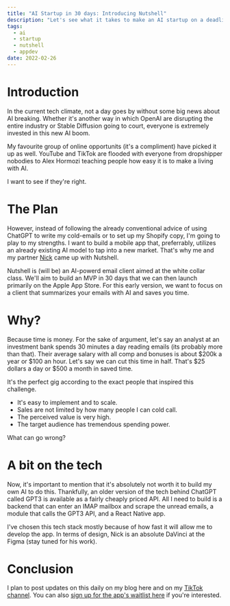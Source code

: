 ```yaml
---
title: "AI Startup in 30 days: Introducing Nutshell"
description: "Let's see what it takes to make an AI startup on a deadline."
tags:
  - ai
  - startup
  - nutshell
  - appdev
date: 2022-02-26
---
```


# Introduction
In the current tech climate, not a day goes by without some big news about AI breaking.
Whether it's another way in which OpenAI are disrupting the entire industry or Stable Diffusion going to court,
everyone is extremely invested in this new AI boom.

My favourite group of online opportunits (it's a compliment) have picked it up as well.
YouTube and TikTok are flooded with everyone from dropshipper nobodies to Alex Hormozi
teaching people how easy it is to make a living with AI.

I want to see if they're right.

# The Plan
However, instead of following the already conventional advice of using ChatGPT to
write my cold-emails or to set up my Shopify copy, I'm going to play to my strengths.
I want to build a mobile app that, preferrably, utilizes an already existing AI model
to tap into a new market. That's why me and my partner [Nick](https://www.linkedin.com/in/mitev-nikolay/)
came up with Nutshell.

Nutshell is (will be) an AI-powerd email client aimed at the white collar class.
We'll aim to build an MVP in 30 days that we can then launch primarily on the Apple App Store.
For this early version, we want to focus on a client that summarizes your emails with AI and saves you time.

# Why?
Because time is money. For the sake of argument, let's say an analyst at an investment bank
spends 30 minutes a day reading emails (its probably more than that).
Their average salary with all comp and bonuses is about $200k a year or $100 an hour.
Let's say we can cut this time in half. That's $25 dollars a day or $500 a month in saved time.

It's the perfect gig according to the exact people that inspired this challenge.
- It's easy to implement and to scale.
- Sales are not limited by how many people I can cold call.
- The perceived value is very high.
- The target audience has tremendous spending power.

What can go wrong?

# A bit on the tech
Now, it's important to mention that it's absolutely not worth it to build my own AI to do this.
Thankfully, an older version of the tech behind ChatGPT called GPT3 is available as a fairly cheaply priced API.
All I need to build is a backend that can enter an IMAP mailbox and scrape the unread emails,
a module that calls the GPT3 API, and a React Native app.

I've chosen this tech stack mostly because of how fast it will allow me to develop the app.
In terms of design, Nick is an absolute DaVinci at the Figma (stay tuned for his work).

# Conclusion
I plan to post updates on this daily on my blog here and on my [TikTok channel](https://tiktok.com/@lowlevelboris).
You can also [sign up for the app's waitlist here](/nutshell) if you're interested.


